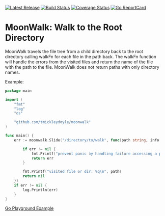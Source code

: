 [![Latest Release](https://img.shields.io/github/release/tmickleydoyle/moonwalk.svg)](https://github.com/charmbracelet/glamour/releases)
[![Build Status](https://github.com/tmickleydoyle/moonwalk/workflows/build/badge.svg)](https://github.com/tmickleydoyle/moonwalk/actions)
[![Coverage Status](https://coveralls.io/repos/github/tmickleydoyle/moonwalk/badge.svg?branch=master)](https://coveralls.io/github/tmickleydoyle/moonwalk?branch=master)
[![Go ReportCard](http://goreportcard.com/badge/charmbracelet/glow)](http://goreportcard.com/report/tmickleydoyle/moonwalk)

# MoonWalk: Walk to the Root Directory

MoonWalk travels the file tree from a child directory back to the root directory calling walkFn for each file in the path back. The walkFn function will handle the errors from the visited files and return the name of the file with the path to the file. MoonWalk does not return paths with only directory names.

Example:

```go
package main

import (
	"fmt"
	"log"
	"os"

	"github.com/tmickleydoyle/moonwalk"
)

func main() {
	err := moonwalk.Slide("/directory/to/walk", func(path string, info os.FileInfo, err error) error {

		if err != nil {
			fmt.Printf("prevent panic by handling failure accessing a path %q: %v\n", path, err)
			return err
		}

		fmt.Printf("visited file or dir: %q\n", path)
		return nil
	})
	if err != nil {
		log.Println(err)
	}
}

```

[Go Playground Example](https://play.golang.org/p/Av0CtSmoimR)
